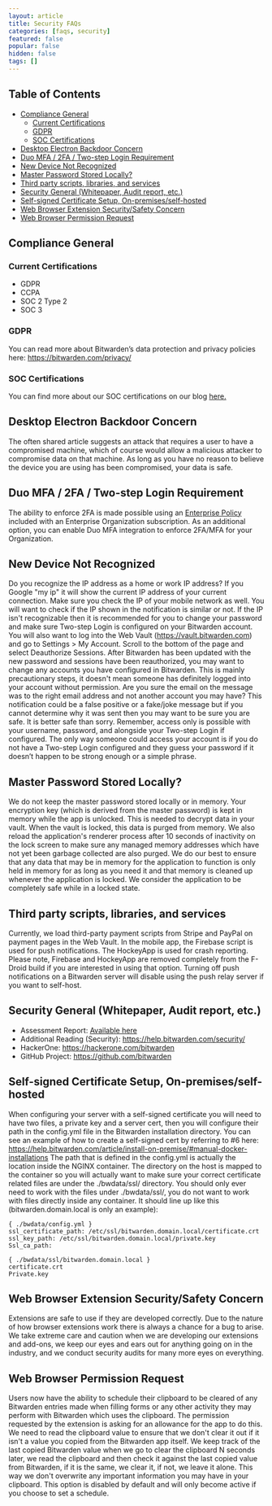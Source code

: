 ```yaml
---
layout: article
title: Security FAQs
categories: [faqs, security]
featured: false
popular: false
hidden: false
tags: []
---
```


## Table of Contents

- [Compliance General](#compliance-general)
  * [Current Certifications](#current-certifications)
  * [GDPR](#gdpr)
  * [SOC Certifications](#soc-certifications)
- [Desktop Electron Backdoor Concern](#desktop-electron-backdoor-concern)
- [Duo MFA / 2FA / Two-step Login Requirement](#duo-mfa---2fa---two-step-login-requirement)
- [New Device Not Recognized](#new-device-not-recognized)
- [Master Password Stored Locally?](#master-password-stored-locally-)
- [Third party scripts, libraries, and services](#third-party-scripts--libraries--and-services)
- [Security General (Whitepaper, Audit report, etc.)](#security-general--whitepaper--audit-report--etc-)
- [Self-signed Certificate Setup, On-premises/self-hosted](#self-signed-certificate-setup--on-premises-self-hosted)
- [Web Browser Extension Security/Safety Concern](#web-browser-extension-security-safety-concern)
- [Web Browser Permission Request](#web-browser-permission-request)

## Compliance General

### Current Certifications

- GDPR
- CCPA
- SOC 2 Type 2
- SOC 3

### GDPR

You can read more about Bitwarden’s data protection and privacy policies here:
<https://bitwarden.com/privacy/>

### SOC Certifications

You can find more about our SOC certifications on our blog [here.](https://bitwarden.com/blog/post/bitwarden-achieves-soc-2-certification/)

## Desktop Electron Backdoor Concern

The often shared article suggests an attack that requires a user to have a compromised machine, which of course would allow a malicious attacker to compromise data on that machine. As long as you have no reason to believe the device you are using has been compromised, your data is safe.

## Duo MFA / 2FA / Two-step Login Requirement

The ability to enforce 2FA is made possible using an [Enterprise Policy](https://bitwarden.com/help/article/policies/) included with an Enterprise Organization subscription. As an additional option, you can enable Duo MFA integration to enforce 2FA/MFA for your Organization.


## New Device Not Recognized

Do you recognize the IP address as a home or work IP address? If you Google "my ip" it will show the current IP address of your current connection. Make sure you check the IP of your mobile network as well. You will want to check if the IP shown in the notification is similar or not. If the IP isn't recognizable then it is recommended for you to change your password and make sure Two-step Login is configured on your Bitwarden account. You will also want to log into the Web Vault (https://vault.bitwarden.com) and go to Settings > My Account. Scroll to the bottom of the page and select Deauthorize Sessions. After Bitwarden has been updated with the new password and sessions have been reauthorized, you may want to change any accounts you have configured in Bitwarden. This is mainly precautionary steps, it doesn't mean someone has definitely logged into your account without permission. Are you sure the email on the message was to the right email address and not another account you may have? This notification could be a false positive or a fake/joke message but if you cannot determine why it was sent then you may want to be sure you are safe. It is better safe than sorry. Remember, access only is possible with your username, password, and alongside your Two-step Login if configured. The only way someone could access your account is if you do not have a Two-step Login configured and they guess your password if it doesn’t happen to be strong enough or a simple phrase.

## Master Password Stored Locally?

We do not keep the master password stored locally or in memory. Your encryption key (which is derived from the master password) is kept in memory while the app is unlocked. This is needed to decrypt data in your vault. When the vault is locked, this data is purged from memory. We also reload the application's renderer process after 10 seconds of inactivity on the lock screen to make sure any managed memory addresses which have not yet been garbage collected are also purged. We do our best to ensure that any data that may be in memory for the application to function is only held in memory for as long as you need it and that memory is cleaned up whenever the application is locked. We consider the application to be completely safe while in a locked state.

## Third party scripts, libraries, and services

Currently, we load third-party payment scripts from Stripe and PayPal on payment pages in the Web Vault. In the mobile app, the Firebase script is used for push notifications. The HockeyApp is used for crash reporting. Please note, Firebase and HockeyApp are removed completely from the F-Droid build if you are interested in using that option. Turning off push notifications on a Bitwarden server will disable using the push relay server if you want to self-host.

## Security General (Whitepaper, Audit report, etc.)

- Assessment Report: [Available here](https://cdn.bitwarden.net/misc/Bitwarden%20Security%20Assessment%20Report.pdf)     
- Additional Reading (Security):  <https://help.bitwarden.com/security/>     
- HackerOne:   <https://hackerone.com/bitwarden>
- GitHub Project:  <https://github.com/bitwarden>

## Self-signed Certificate Setup, On-premises/self-hosted

When configuring your server with a self-signed certificate you will need to have two files, a private key and a server cert, then you will configure their path in the config.yml file in the Bitwarden installation directory. You can see an example of how to create a self-signed cert by referring to #6 here:  https://help.bitwarden.com/article/install-on-premise/#manual-docker-installations     The path that is defined in the config.yml is actually the location inside the NGINX container. The directory on the host is mapped to the container so you will actually want to make sure your correct certificate related files are under the ./bwdata/ssl/ directory. You should only ever need to work with the files under ./bwdata/ssl/, you do not want to work with files directly inside any container. It should line up like this (bitwarden.domain.local is only an example):

```
{ ./bwdata/config.yml }
ssl_certificate_path: /etc/ssl/bitwarden.domain.local/certificate.crt
ssl_key_path: /etc/ssl/bitwarden.domain.local/private.key
Ssl_ca_path:
```

```
{ ./bwdata/ssl/bitwarden.domain.local }
certificate.crt
Private.key
```

## Web Browser Extension Security/Safety Concern

Extensions are safe to use if they are developed correctly. Due to the nature of how browser extensions work there is always a chance for a bug to arise. We take extreme care and caution when we are developing our extensions and add-ons, we keep our eyes and ears out for anything going on in the industry, and we conduct security audits for many more eyes on everything.

## Web Browser Permission Request

Users now have the ability to schedule their clipboard to be cleared of any Bitwarden entries made when filling forms or any other activity they may perform with Bitwarden which uses the clipboard. The permission requested by the extension is asking for an allowance for the app to do this. We need to read the clipboard value to ensure that we don't clear it out if it isn't a value you copied from the Bitwarden app itself. We keep track of the last copied Bitwarden value when we go to clear the clipboard N seconds later, we read the clipboard and then check it against the last copied value from Bitwarden, if it is the same, we clear it, if not, we leave it alone. This way we don't overwrite any important information you may have in your clipboard. This option is disabled by default and will only become active if you choose to set a schedule.
